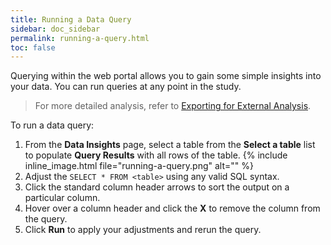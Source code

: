 ```yaml
---
title: Running a Data Query
sidebar: doc_sidebar
permalink: running-a-query.html
toc: false
---
```


Querying within the web portal allows you to gain some simple insights into your data. You can run queries at any point in the study.

> For more detailed analysis, refer to [Exporting for External Analysis](exporting-data.md).

To run a data query:

1. From the **Data Insights** page, select a table from the **Select a table** list to populate **Query Results** with all rows of the table.
   {% include inline_image.html  file="running-a-query.png" alt="" %}
2. Adjust the `SELECT * FROM <table>` using any valid SQL syntax.
3. Click the standard column header arrows to sort the output on a particular column.
4. Hover over a column header and click the **X** to remove the column from the query.
5. Click **Run** to apply your adjustments and rerun the query.